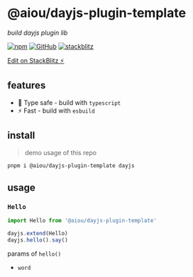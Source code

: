 # @aiou/dayjs-plugin-template
*build dayjs plugin lib*

[![npm](https://img.shields.io/npm/v/@aiou/dayjs-plugin-template)](https://github.com/neo-hack/dayjs-plugin-template/tree/master) [![GitHub](https://img.shields.io/npm/l/@aiou/dayjs-plugin-template)](https://github.com/neo-hack/dayjs-plugin-template/tree/master) [![stackblitz](https://img.shields.io/badge/%E2%9A%A1%EF%B8%8Fstackblitz-online-blue)](https://stackblitz.com/github/neo-hack/dayjs-plugin-template/tree/master)

[Edit on StackBlitz ⚡️](https://stackblitz.com/github/neo-hack/dayjs-plugin-template/tree/master)

## features

- 💪 Type safe - build with `typescript`
- ⚡ Fast - build with `esbuild`

## install
> demo usage of this repo

```sh
pnpm i @aiou/dayjs-plugin-template dayjs
```

## usage

### `Hello`

```ts
import Hello from '@aiou/dayjs-plugin-template'

dayjs.extend(Hello)
dayjs.hello().say()
```

params of `hello()`

- `word`
